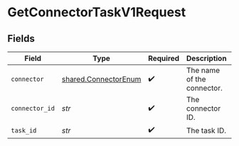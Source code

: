 # GetConnectorTaskV1Request


## Fields

| Field                                                        | Type                                                         | Required                                                     | Description                                                  | Example                                                      |
| ------------------------------------------------------------ | ------------------------------------------------------------ | ------------------------------------------------------------ | ------------------------------------------------------------ | ------------------------------------------------------------ |
| `connector`                                                  | [shared.ConnectorEnum](../../models/shared/connectorenum.md) | :heavy_check_mark:                                           | The name of the connector.                                   |                                                              |
| `connector_id`                                               | *str*                                                        | :heavy_check_mark:                                           | The connector ID.                                            | XXX                                                          |
| `task_id`                                                    | *str*                                                        | :heavy_check_mark:                                           | The task ID.                                                 | task1                                                        |